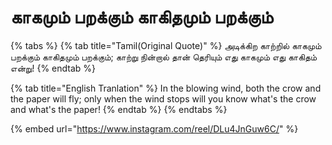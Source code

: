 # காகமும் பறக்கும் காகிதமும் பறக்கும்

{% tabs %}
{% tab title="Tamil(Original Quote)" %}
அடிக்கிற காற்றில் காகமும் பறக்கும் காகிதமும் பறக்கும்; காற்று நின்றால் தான் தெரியும் எது காகமும் எது காகிதம் என்று!
{% endtab %}

{% tab title="English Tranlation" %}
In the blowing wind, both the crow and the paper will fly; only when the wind stops will you know what's the crow and what's the paper!
{% endtab %}
{% endtabs %}



{% embed url="https://www.instagram.com/reel/DLu4JnGuw6C/" %}
